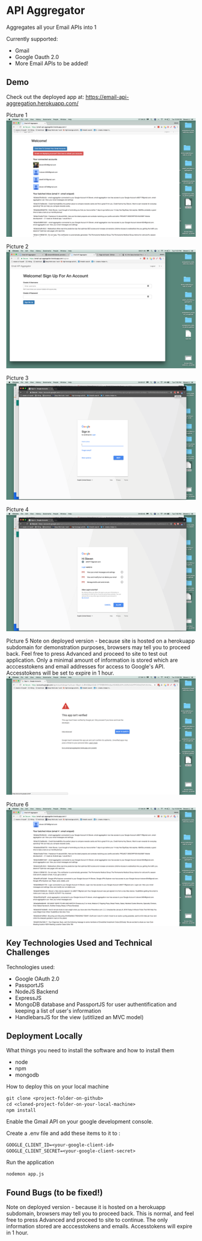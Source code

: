 # API Aggregator

Aggregates all your Email APIs into 1

Currently supported:
- Gmail
- Google Oauth 2.0
- More Email APIs to be added!

## Demo

Check out the deployed app at: https://email-api-aggregation.herokuapp.com/

Picture 1
![Alt text](./demoimages/1.png?raw=true "Title")

Picture 2
![Alt text](./demoimages/0.png?raw=true "Title")

Picture 3
![Alt text](./demoimages/2.png?raw=true "Title")

Picture 4
![Alt text](./demoimages/3.png?raw=true "Title")

Picture 5
Note on deployed version - because site is hosted on a herokuapp subdomain for demonstration purposes, browsers may tell you to proceed back. Feel free to press Advanced and proceed to site to test out application. Only a minimal amount of information is stored which are acccesstokens and email addresses for access to Google's API. Accesstokens will be set to expire in 1 hour.
![Alt text](./demoimages/4.png?raw=true "Title")

Picture 6
![Alt text](./demoimages/5.png?raw=true "Title")


## Key Technologies Used and Technical Challenges 

Technologies used: 
- Google OAuth 2.0
- PassportJS
- NodeJS Backend
- ExpressJS
- MongoDB database and PassportJS for user authentification and keeping a list of user's information
- HandlebarsJS for the view (utitlized an MVC model)

## Deployment Locally

What things you need to install the software and how to install them

* node
* npm
* mongodb 

How to deploy this on your local machine

```
git clone <project-folder-on-github>
cd <cloned-project-folder-on-your-local-machine>
npm install
```

Enable the Gmail API on your google development console.

Create a .env file and add these items to
it to :

```
GOOGLE_CLIENT_ID=<your-google-client-id>
GOOGLE_CLIENT_SECRET=<your-google-client-secret>
```

Run the application
```
nodemon app.js
```

## Found Bugs (to be fixed!)
Note on deployed version - because it is hosted on a herokuapp subdomain, browsers may tell you to proceed back. This is normal,
and feel free to press Advanced and proceed to site to continue. The only information stored are acccesstokens and emails. Accesstokens will expire in 1 hour.
